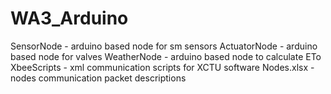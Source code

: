 # WA3_Arduino
SensorNode - arduino based node for sm sensors
ActuatorNode - arduino based node for valves
WeatherNode - arduino based node to calculate ETo
XbeeScripts - xml communication scripts for XCTU software
Nodes.xlsx - nodes communication packet descriptions

